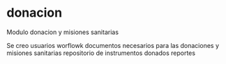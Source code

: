 # donacion
Modulo donacion y misiones sanitarias

Se creo usuarios
worflowk documentos necesarios para las donaciones y misiones sanitarias
repositorio de instrumentos donados
reportes
